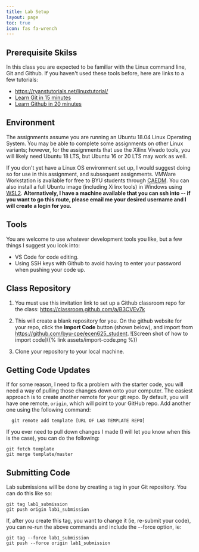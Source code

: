 ```yaml
---
title: Lab Setup
layout: page
toc: true
icon: fas fa-wrench
---
```


## Prerequisite Skilss
In this class you are expected to be familiar with the Linux command line, Git and Github.  If you haven't used these tools before, here are links to a few tutorials:

* <https://ryanstutorials.net/linuxtutorial/>
*	[Learn Git in 15 minutes](https://www.youtube.com/watch?v=USjZcfj8yxE)
* [Learn Github in 20 minutes](https://www.youtube.com/watch?v=nhNq2kIvi9s)

## Environment

The assignments assume you are running an Ubuntu 18.04 Linux Operating System.  You may be able to complete some assignments on other Linux variants; however, for the assignments that use the Xilinx Vivado tools, you will likely need Ubuntu 18 LTS, but Ubuntu 16 or 20 LTS may work as well.

If you don't yet have a Linux OS environment set up, I would suggest doing so for use in this assignment, and subsequent assignments. VMWare Workstation is available for free to BYU students through [CAEDM](https://caedm.et.byu.edu/wiki/index.php/Free_Software). You can also install a full Ubuntu image (including Xilinx tools) in Windows using [WSL2](https://docs.microsoft.com/en-us/windows/wsl/install-win10).  **Alternatively, I have a machine available that you can ssh into -- if you want to go this route, please email me your desired username and I will create a login for you.**

## Tools
You are welcome to use whatever development tools you like, but a few things I suggest you look into:
* VS Code for code editing.
* Using SSH keys with Github to avoid having to enter your password when pushing your code up.

## Class Repository
1. You must use this invitation link to set up a Github classroom repo for the class: <https://classroom.github.com/a/B3CVEv7k>

2. This will create a blank repository for you.  On the github website for your repo, click the **Import Code** button (shown below), and import from <https://github.com/byu-cpe/ecen625_student>.
![Screen shot of how to import code]({% link assets/import-code.png %})
3. Clone your repository to your local machine.  


## Getting Code Updates
If for some reason, I need to fix a problem with the starter code, you will need a way of pulling those changes down onto your computer. The easiest approach is to create another remote for your git repo. By default, you will have one remote, `origin`, which will point to your GitHub repo. Add another one using the following command:

```
  git remote add template [URL OF LAB TEMPLATE REPO]
```

If you ever need to pull down changes I made (I will let you know when this is the case), you can do the following:

```
git fetch template
git merge template/master
```

## Submitting Code
Lab submissions will be done by creating a tag in your Git repository.  You can do this like so:

```
git tag lab1_submission
git push origin lab1_submission
```

If, after you create this tag, you want to change it (ie, re-submit your code), you can re-run the above commands and include the --force option, ie:
```
git tag --force lab1_submission
git push --force origin lab1_submission
```